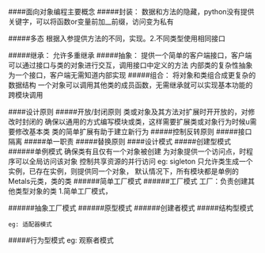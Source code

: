 ####面向对象编程主要概念
#####封装：
    数据和方法的隐藏，python没有提供关键字，可以将函数or变量前加__前缀，访问变为私有

#####多态
    根据入参提供方法的不同，实现。2.不同类型使用相同接口

#####继承：
    允许多重继承
#####抽象：
    提供一个简单的客户端接口，客户端可以通过接口与类的对象进行交互，调用接口中定义的方法
    内部类的复杂性抽象为一个接口，客户端无需知道内部实现
#####组合：
    将对象和类组合成更复杂的数据结构
    一个对象可以调用其他类的成员函数，无需继承就可以实现基本功能的跨模块调用
    
####设计原则
#####开放/封闭原则
    类或对象及其方法对扩展时开开放的，对修改时封闭的
        确保以通用的方式编写模块或类，这样需要扩展类或对象行为时候u需要修改基本类
        类的简单扩展有助于建立新行为
#####控制反转原则
#####接口隔离
#####单一职责
#####替换原则
####设计模式
#####创建型模式
######单例模式
    确保类有且仅有一个对象被创建
    为对象提供一个访问点，时程序可以全局访问该对象
    控制共享资源的并行访问
    eg: sigleton
        只允许类生成一个实例，已存在实例，则提供同一个对象，
    默认情况下，所有模块都是单例的
    Metals元类，类的类
######简单工厂模式
######工厂模式
    工厂：负责创建其他类型对象的类
        1.简单工厂模式，

######抽象工厂模式
######原型模式
######创建者模式
#####结构型模式

    eg: 适配器模式
#####行为型模式
    eg: 观察者模式
#####
#####
#####
#####